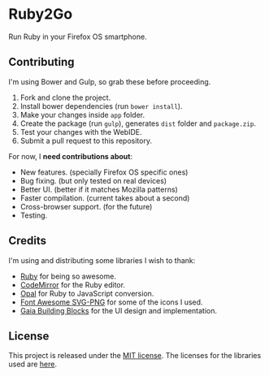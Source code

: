 # Ruby2Go

Run Ruby in your Firefox OS smartphone.


## Contributing

I'm using Bower and Gulp, so grab these before proceeding.

1.  Fork and clone the project.
2.  Install bower dependencies (run `bower install`).
3.  Make your changes inside `app` folder.
4.  Create the package (run `gulp`), generates `dist` folder and `package.zip`.
5.  Test your changes with the WebIDE.
6.  Submit a pull request to this repository.

For now, I **need contributions about**:

- New features. (specially Firefox OS specific ones)
- Bug fixing. (but only tested on real devices)
- Better UI. (better if it matches Mozilla patterns)
- Faster compilation. (current takes about a second)
- Cross-browser support. (for the future)
- Testing.


## Credits

I'm using and distributing some libraries I wish to thank:

- [Ruby](https://www.ruby-lang.org) for being so awesome.
- [CodeMirror](https://codemirror.net) for the Ruby editor.
- [Opal](http://opalrb.org) for Ruby to JavaScript conversion.
- [Font Awesome SVG-PNG](https://github.com/encharm/Font-Awesome-SVG-PNG) for
  some of the icons I used.
- [Gaia Building Blocks](http://buildingfirefoxos.com) for the UI design and
  implementation.


## License

This project is released under the [MIT license](LICENSE.txt).
The licenses for the libraries used are [here](THIRDPARTYLICENSE.txt).
